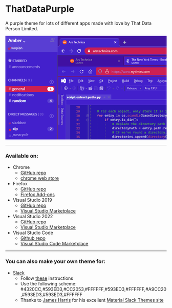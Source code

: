 # ThatDataPurple
A purple theme for lots of different apps made with love by That Data Person Limited.

![ThatDataPurple](https://github.com/thatdataperson/ThatDataPurple/blob/main/images/ThatDataPurple.preview.png?raw=true)

---

### Available on:
- Chrome
  - [GitHub repo](https://github.com/thatdataperson/ThatDataPurple.Chrome)
  - [chrome web store](https://chrome.google.com/webstore/detail/thatdatapurplechrome/eikanpoghdlfifddajgjlfahfoodipjo)
- Firefox
  - [GitHub repo](https://github.com/thatdataperson/ThatDataPurple.Firefox)
  - [Firefox Add-ons](https://addons.mozilla.org/en-US/firefox/addon/thatdatapurple/)
- Visual Studio 2019
  - [GitHub repo](https://github.com/thatdataperson/ThatDataPurple.VS2019)
  - [Visual Studio Marketplace](https://marketplace.visualstudio.com/items?itemName=ThatDataPerson.themeThatDataPurpleVS2019)
- Visual Studio 2022
  - [GitHub repo](https://github.com/thatdataperson/ThatDataPurple.VS2022)
  - [Visual Studio Marketplace](https://marketplace.visualstudio.com/items?itemName=ThatDataPerson.themeThatDataPurpleVS2022)
- Visual Studio Code 
  -  [Github repo](https://github.com/thatdataperson/ThatDataPurple.VSCode)
  -  [Visual Studio Code Marketplace](https://marketplace.visualstudio.com/items?itemName=ThatDataPerson.thatdatapurple)
---

### You can also make your own theme for:
- [Slack](https://slack.com/)
  - Follow [these](https://slack.com/intl/en-gb/help/articles/205166337-Change-your-Slack-theme) instructions
  - Use the following scheme: #4320CC,#593ED3,#CC2053,#FFFFFF,#593ED3,#FFFFFF,#A9CC20,#593ED3,#593ED3,#FFFFFF
  - Thanks to [James Harris](https://wopian.me/) for his excellent [Material Slack Themes site](https://slack.wopian.me/)
